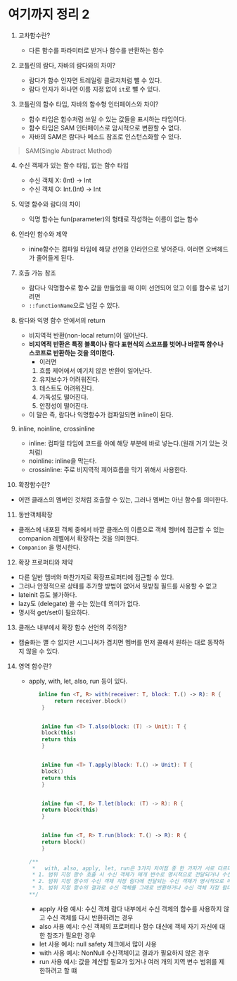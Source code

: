 # 여기까지 정리 2

1. 고차함수란?
   - 다른 함수를 파라미터로 받거나 함수를 반환하는 함수

2. 코틀린의 람다, 자바의 람다와의 차이?
   - 람다가 함수 인자면 트레일링 클로저처럼 뺼 수 있다.
   - 람다 인자가 하나면 이름 지정 없이 `it`로 뺄 수 있다.


3. 코틀린의 함수 타입, 자바의 함수형 인터페이스와 차이?
   - 함수 타입은 함수처럼 쓰일 수 있는 값들을 표시하는 타입이다.
   - 함수 타입은 SAM 인터페이스로 암시적으로 변환할 수 없다.
   - 자바의 SAM은 람다나 메소드 참조로 인스턴스화할 수 있다.

> SAM(Single Abstract Method)

4. 수신 객체가 있는 함수 타입, 없는 함수 타입
    - 수신 객체 X:  (Int) -> Int
    - 수신 객체 O: Int.(Int) -> Int
  
5. 익명 함수와 람다의 차이
   - 익명 함수는 fun(parameter)의 형태로 작성하는 이름이 없는 함수

6. 인라인 함수와 제약
   - inine함수는 컴파일 타임에 해당 선언을 인라인으로 넣어준다. 이러면 오버헤드가 줄어들게 된다.

7. 호출 가능 참조
   - 람다나 익명함수로 함수 값을 만들었을 때 이미 선언되어 있고 이를 함수로 넘기려면
   - `::functionName`으로 넘길 수 있다.

8. 람다와 익명 함수 안에서의 return
   - 비지역적 반환(non-local return)이 일어난다.
   - **비지역적 반환은 특정 블록이나 람다 표현식의 스코프를 벗어나 바깥쪽 함수나 스코프로 반환하는 것을 의미한다.**
     - 이러면
     1. 흐름 제어에서 예기치 않은 반환이 일어난다.
     2. 유지보수가 어려워진다.
     3. 테스트도 어려워진다.
     4. 가독성도 떨어진다.
     5. 안정성이 떨어진다.
   - 이 말은 즉, 람다나 익명함수가 컴파일되면 inline이 된다.
9. inline, noinline, crossinline
   - inline: 컴파일 타임에 코드를 아예 해당 부분에 바로 넣는다.(원래 거기 있는 것처럼)
   - noinline: inline을 막는다.
   - crossinline: 주로 비지역적 제어흐름을 막기 위해서 사용한다.

10. 확장함수란?
   - 어떤 클래스의 멤버인 것처럼 호출할 수 있는, 그러나 멤버는 아닌 함수를 의미한다. 

11. 동반객체확장
   - 클래스에 내포된 객체 중에서 바깥 클래스의 이름으로 객체 멤버에 접근할 수 있는 companion 레벨에서 확장하는 것을 의미한다.
   - `Companion` 을 명시한다.


12. 확장 프로퍼티와 제약
   - 다른 일반 멤버와 마찬가지로 확장프로퍼티에 접근할 수 있다.
   - 그러나 안정적으로 상태를 추가할 방법이 없어서 뒷받침 필드를 사용할 수 없고
   - lateinit 등도 불가하다.
   - lazy도 (delegate) 쓸 수는 있는데 의미가 없다.
   - 명시적 get/set이 필요하다.


13. 클래스 내부에서 확장 함수 선언의 주의점?
   - 캡슐화는 꺨 수 없지만 시그니쳐가 겹치면 멤버를 먼저 콜해서 원하는 대로 동작하지 않을 수 있다. 

14. 영역 함수란?
    - apply, with, let, also, run 등이 있다.

      ```kotlin
         inline fun <T, R> with(receiver: T, block: T.() -> R): R {
              return receiver.block()
          }
      
      
          inline fun <T> T.also(block: (T) -> Unit): T {
          block(this)
          return this
          }
      
      
          inline fun <T> T.apply(block: T.() -> Unit): T {
          block()
          return this
          }
      
      
          inline fun <T, R> T.let(block: (T) -> R): R {
          return block(this)
          }
      
      
          inline fun <T, R> T.run(block: T.() -> R): R {
          return block()
          }
 
      /**
       *   with, also, apply, let, run은 3가지 차이점 중 한 가지가 서로 다르다.
       * 1. 범위 지정 함수 호출 시 수신 객체가 매개 변수로 명시적으로 전달되거나 수신 객체의 확장 함수 형태로 암시적 수신 객체로 전달  
       * 2. 범위 지정 함수의 수신 객체 지정 람다에 전달되는 수신 객체가 명시적으로 매개 변수로 전달되거나 수신 객체의 확장 함수로 암시적인 수신 객체로 코드 블록 내부로 전달
       * 3. 범위 지정 함수의 결과로 수신 객체를 그래로 반환하거나 수신 객체 지정 람다의 실행 결과 반환
      **/
      ```
        - apply 사용 예시: 수신 객체 람다 내부에서 수신 객체의 함수를 사용하지 않고 수신 객체를 다시 반환하려는 경우
        - also 사용 예시: 수신 객체의 프로퍼티나 함수 대신에 객체 자기 자신에 대한 참조가 필요한 경우
        - let 사용 예시: null safety 체크에서 많이 사용
        - with 사용 예시: NonNull 수신객체이고 결과가 필요하지 않은 경우
        - run 사용 예시: 값을 계산할 필요가 있거나 여러 개의 지역 변수 범위를 제한하려고 할 떄

